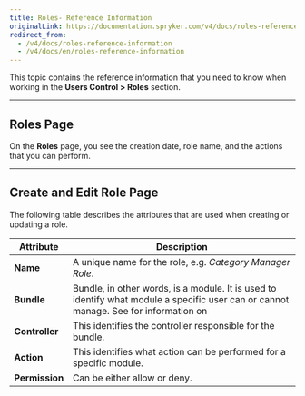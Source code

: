 ```yaml
---
title: Roles- Reference Information
originalLink: https://documentation.spryker.com/v4/docs/roles-reference-information
redirect_from:
  - /v4/docs/roles-reference-information
  - /v4/docs/en/roles-reference-information
---
```


This topic contains the reference information that you need to know when working in the **Users Control > Roles** section.
***
## Roles Page
On the **Roles** page, you see the creation date, role name, and the actions that you can perform.
***
## Create and Edit Role Page

The following table describes the attributes that are used when creating or updating a role.

| Attribute | Description|
| --- | --- |
| **Name** |A unique name for the role, e.g. _Category Manager Role_. |
|**Bundle**  | Bundle, in other words, is a module. It is used to identify what module a specific user can or cannot manage. See for information on  |
|**Controller**  | This identifies the controller responsible for the bundle. |
| **Action** | This identifies what action can be performed for a specific module.  |
| **Permission** | Can be either allow or deny. |

